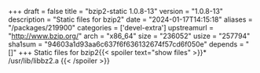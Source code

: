 +++
draft = false
title = "bzip2-static 1.0.8-13"
version = "1.0.8-13"
description = "Static files for bzip2"
date = "2024-01-17T14:15:18"
aliases = "/packages/219900"
categories = ['devel-extra']
upstreamurl = "http://www.bzip.org/"
arch = "x86_64"
size = "236052"
usize = "257794"
sha1sum = "94603a1d93aa6c637f6f636132674f57cd6f050e"
depends = "[]"
+++
Static files for bzip2{{< spoiler text="show files" >}}* /usr/lib/libbz2.a
{{< /spoiler >}}